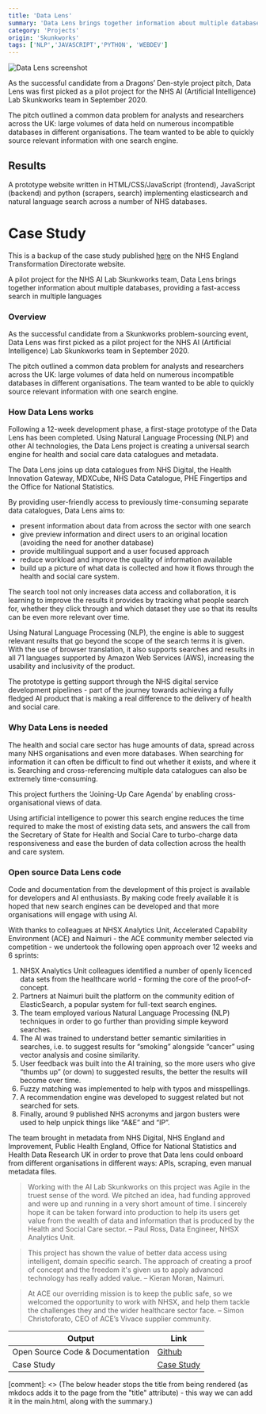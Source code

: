 ```yaml
---
title: 'Data Lens'
summary: 'Data Lens brings together information about multiple databases, providing a fast-access search in multiple languages.'
category: 'Projects'
origin: 'Skunkworks'
tags: ['NLP','JAVASCRIPT','PYTHON', 'WEBDEV']
---
```


![Data Lens screenshot](../images/data-lens.png)

As the successful candidate from a Dragons’ Den-style project pitch, Data Lens was first picked as a pilot project for the NHS AI (Artificial Intelligence) Lab Skunkworks team in September 2020.

The pitch outlined a common data problem for analysts and researchers across the UK: large volumes of data held on numerous incompatible databases in different organisations. The team wanted to be able to quickly source relevant information with one search engine.

## Results

A prototype website written in HTML/CSS/JavaScript (frontend), JavaScript (backend) and python (scrapers, search) implementing elasticsearch and natural language search across a number of NHS databases.

# Case Study

This is a backup of the case study published [here](https://transform.england.nhs.uk/ai-lab/explore-all-resources/develop-ai/data-lens-a-fast-access-data-search-in-multiple-languages/) on the NHS England Transformation Directorate website.

A pilot project for the NHS AI Lab Skunkworks team, Data Lens brings together information about multiple databases, providing a fast-access search in multiple languages

### Overview

As the successful candidate from a Skunkworks problem-sourcing event, Data Lens was first picked as a pilot project for the NHS AI (Artificial Intelligence) Lab Skunkworks team in September 2020.

The pitch outlined a common data problem for analysts and researchers across the UK: large volumes of data held on numerous incompatible databases in different organisations. The team wanted to be able to quickly source relevant information with one search engine.

### How Data Lens works

Following a 12-week development phase, a first-stage prototype of the Data Lens has been completed. Using Natural Language Processing (NLP) and other AI technologies, the Data Lens project is creating a universal search engine for health and social care data catalogues and metadata.

The Data Lens joins up data catalogues from NHS Digital, the Health Innovation Gateway, MDXCube, NHS Data Catalogue, PHE Fingertips and the Office for National Statistics.

By providing user-friendly access to previously time-consuming separate data catalogues, Data Lens aims to:

- present information about data from across the sector with one search
- give preview information and direct users to an original location (avoiding the need for another database)
- provide multilingual support and a user focused approach
- reduce workload and improve the quality of information available
- build up a picture of what data is collected and how it flows through the health and social care system.

The search tool not only increases data access and collaboration, it is learning to improve the results it provides by tracking what people search for, whether they click through and which dataset they use so that its results can be even more relevant over time.

Using Natural Language Processing (NLP), the engine is able to suggest relevant results that go beyond the scope of the search terms it is given. With the use of browser translation, it also supports searches and results in all 71 languages supported by Amazon Web Services (AWS), increasing the usability and inclusivity of the product.

The prototype is getting support through the NHS digital service development pipelines - part of the journey towards achieving a fully fledged AI product that is making a real difference to the delivery of health and social care.

### Why Data Lens is needed

The health and social care sector has huge amounts of data, spread across many NHS organisations and even more databases. When searching for information it can often be difficult to find out whether it exists, and where it is. Searching and cross-referencing multiple data catalogues can also be extremely time-consuming.

This project furthers the ‘Joining-Up Care Agenda’ by enabling cross-organisational views of data.

Using artificial intelligence to power this search engine reduces the time required to make the most of existing data sets, and answers the call from the Secretary of State for Health and Social Care to turbo-charge data responsiveness and ease the burden of data collection across the health and care system.

### Open source Data Lens code

Code and documentation from the development of this project is available for developers and AI enthusiasts. By making code freely available it is hoped that new search engines can be developed and that more organisations will engage with using AI.

With thanks to colleagues at NHSX Analytics Unit, Accelerated Capability Environment (ACE) and Naimuri - the ACE community member selected via competition - we undertook the following open approach over 12 weeks and 6 sprints:

1. NHSX Analytics Unit colleagues identified a number of openly licenced data sets from the healthcare world - forming the core of the proof-of-concept.
2. Partners at Naimuri built the platform on the community edition of ElasticSearch, a popular system for full-text search engines.
3. The team employed various Natural Language Processing (NLP) techniques in order to go further than providing simple keyword searches.
4. The AI was trained to understand better semantic similarities in searches, i.e. to suggest results for “smoking” alongside “cancer” using vector analysis and cosine similarity.
5. User feedback was built into the AI training, so the more users who give “thumbs up” (or down) to suggested results, the better the results will become over time.
6. Fuzzy matching was implemented to help with typos and misspellings.
7. A recommendation engine was developed to suggest related but not searched for sets.
8. Finally, around 9 published NHS acronyms and jargon busters were used to help unpick things like “A&E” and “IP”.

The team brought in metadata from NHS Digital, NHS England and Improvement, Public Health England, Office for National Statistics and Health Data Research UK in order to prove that Data lens could onboard from different organisations in different ways: APIs, scraping, even manual metadata files.

> Working with the AI Lab Skunkworks on this project was Agile in the truest sense of the word. We pitched an idea, had funding approved and were up and running in a very short amount of time. I sincerely hope it can be taken forward into production to help its users get value from the wealth of data and information that is produced by the Health and Social Care sector.
– Paul Ross, Data Engineer, NHSX Analytics Unit.
<!-- -->
> This project has shown the value of better data access using intelligent, domain specific search. The approach of creating a proof of concept and the freedom it's given us to apply advanced technology has really added value.
– Kieran Moran, Naimuri.
<!-- -->
> At ACE our overriding mission is to keep the public safe, so we welcomed the opportunity to work with NHSX, and help them tackle the challenges they and the wider healthcare sector face.
– Simon Christoforato, CEO of ACE’s Vivace supplier community.

Output|Link
---|---
Open Source Code & Documentation|[Github](https://github.com/nhsx/skunkworks-data-lens)
Case Study|[Case Study](https://www.nhsx.nhs.uk/ai-lab/explore-all-resources/develop-ai/data-lens-a-fast-access-data-search-in-multiple-languages/)

[comment]: <> (The below header stops the title from being rendered (as mkdocs adds it to the page from the "title" attribute) - this way we can add it in the main.html, along with the summary.)
#
